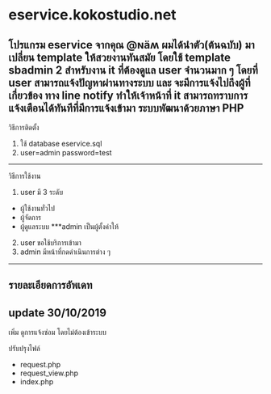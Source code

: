 # eservice.kokostudio.net
โปรแกรม eservice จากคุณ @ɴäʍ ผมได้นำตัว(ต้นฉบับ) มาเปลี่ยน template ให้สวยงานทันสมัย โดยใช้ template sbadmin 2
สำหรับงาน it ที่ต้องดูแล user จำนวนมาก ๆ โดยที่ user สามารถแจ้งปัญหาผ่านทางระบบ 
และ จะมีการแจ้งไปถึงผู้ที่เกี่ยวข้อง ทาง line notify ทำให้เจ้าหน้าที่ it สามารถทราบการแจ้งเตือนได้ทันทีที่มีการแจ้งเข้ามา 
ระบบพัฒนาด้วยภาษา PHP 
-----
วิธีการติดตั้ง
1. ใช้ database eservice.sql
2. user=admin password=test
-----
วิธีการใช้งาน
1. user มี 3 ระดับ
- ผู้ใช้งานทั่วไป
- ผู้จัดการ
- ผู้ดูแลระบบ ***admin เป็นผู้ตั้งค่าให้
2. user ขอใช้บริการเข้ามา
3. admin มีหน้าที่กดดำเนินการต่าง ๆ 
-----
รายละเอียดการอัพเดท
-----
update 30/10/2019
-----
เพิ่ม ดูการแจ้งซ่อม โดยไม่ต้องเข้าระบบ

ปรับปรุงไฟล์
- request.php
- request_view.php
- index.php   

